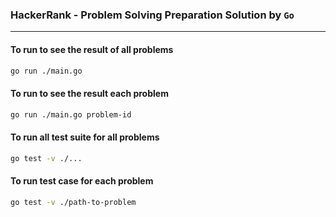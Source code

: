 ### HackerRank - Problem Solving Preparation Solution by `Go`

---

#### To run to see the result of all problems

```bash
go run ./main.go
```

#### To run to see the result each problem

```bash
go run ./main.go problem-id
```

#### To run all test suite for all problems

```bash
go test -v ./...
```

#### To run test case for each problem
```bash
go test -v ./path-to-problem
```

